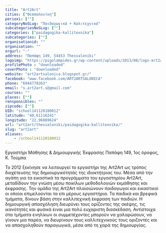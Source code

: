 ```yaml
---
title: "Art2Art"
cities: ["Θεσσαλονίκη"]
perioxi: [""]
categoryNoSLug: "Παιδαγωγικά + Καλιτεχνικά"
subcategoriesNoSLug: [""]
categories: ["paidagogika-kallitexnika"]
subcategories: [""]
organisationid: ""
organisation: ""
orgurl: "-"
address: "Παπάφη 149, 54453 Thessaloníki"
logoimg: "https://pigolampides.gr/wp-content/uploads/2013/08/logo-art2artnew-500x333.jpeg"
profilePhoto : "downloaded"
coverPhoto : "downloaded"
website: "art2artsalonica.blogspot.gr/"
facebook: "www.facebook.com/ART2ARTSALONICA"
phone: "6944778263"
email: "s.art2art.s@gmail.com"
courses: ""
places: [""]
rensponsibles: ""
zipcode: [""]
UID: "school141120180012"
latitude: "40,61116241"
longitude: "22,96869624"
url: "art2art/thessaloniki/paidagogika-kallitexnika/"
slug: "art2art"
aliases:
    - /school141120180012
---
```



Εργαστήρι Μάθησης &amp; Δημιουργικής Έκφρασης Παπάφη 149, 1ος όροφος, Κ. Τούμπα

Το 2012 ξεκίνησε να λειτουργεί το εργαστήρι της Art2Art ως τρόπος διοχέτευσης της δημιουργικότητάς της ιδιοκτήτριας του. Μέσα από την αγάπη για τα εικαστικά τα προγράμματα του εργαστηρίου Art2Art, μεταδίδουν την γνώση μέσω ποικίλων μεθοδολογιών εκμάθησης και έκφρασης. Την ομάδα της Art2Art πλαισιώνουν παιδαγωγοί και εικαστικοί οι οποίοι επιμελούνται τα επι μέρους εργαστήρια. Τα παιδικά και βρεφικά τμήματα, δίνουν βάση στην καλλιτεχνική έκφραση των παιδιών. Η δημιουργική απασχόληση διευρύνει τους ορίζοντες της σκέψης, τις ικανότητές και φυσικά έιναι μια πολύ ευχαριστη διασκέδαση. Αντίστοιχα στα τμήματα ενηλίκων οι συμμετέχοντες μπορούν να χαλαρώσουν, να γίνουν μια παρέα, να διευρίνουν τους καλλιτεχνικούς τους οριζοντές και να απασχοληθούν παραγωγικά, μέσα από τη χαρά της δημιουργίας.